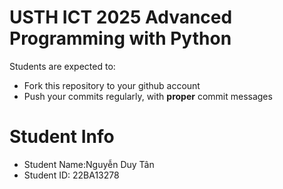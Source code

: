 USTH ICT 2025 Advanced Programming with Python
=====================================================

Students are expected to:
* Fork this repository to your github account
* Push your commits regularly, with **proper** commit messages


Student Info
=========================

* Student Name:Nguyễn Duy Tân
* Student ID: 22BA13278


